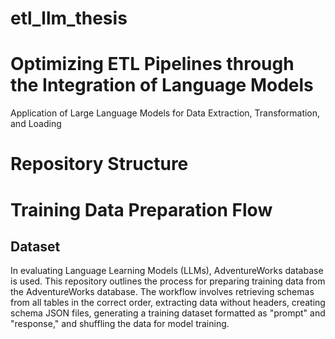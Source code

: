 # etl_llm_thesis
# Optimizing ETL Pipelines through the Integration of Language Models
Application of Large Language Models for Data Extraction, Transformation, and Loading


# Repository Structure
# Training Data Preparation Flow
## Dataset
In evaluating Language Learning Models (LLMs), AdventureWorks database is used. This repository outlines the process for preparing training data from the AdventureWorks database. The workflow involves retrieving schemas from all tables in the correct order, extracting data without headers, creating schema JSON files, generating a training dataset formatted as "prompt" and "response," and shuffling the data for model training. 
